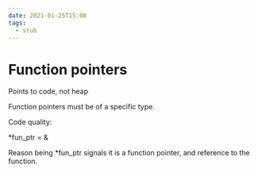 ```yaml
---
date: 2021-01-25T15:08
tags: 
  - stub
---
```


# Function pointers

Points to code, not heap

Function pointers must be of a specific type.

Code quality:

*fun_ptr = &<function>

Reason being *fun_ptr signals it is a function pointer, and reference to the function.
